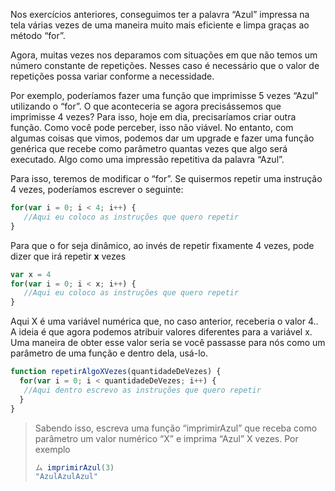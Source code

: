 Nos exercícios anteriores, conseguimos ter a palavra “Azul” impressa na tela várias vezes de uma maneira muito mais eficiente e limpa graças ao método “for”.

Agora, muitas vezes nos deparamos com situações em que não temos um número constante de repetições. Nesses caso é necessário que o valor de repetições possa variar conforme a necessidade.

Por exemplo, poderíamos fazer uma função que imprimisse 5 vezes “Azul” utilizando o “for”. O que aconteceria se agora precisássemos que imprimisse 4 vezes? Para isso, hoje em dia, precisaríamos criar outra função.
Como você pode perceber, isso não viável. No entanto, com algumas coisas que vimos, podemos dar um upgrade e fazer uma função genérica que recebe como parâmetro quantas vezes que algo será executado. Algo como uma impressão repetitiva da palavra “Azul”.

Para isso, teremos de modificar o “for”.
Se quisermos repetir uma instrução 4 vezes, poderíamos escrever o seguinte:


```javascript
for(var i = 0; i < 4; i++) {
   //Aqui eu coloco as instruções que quero repetir
}
```
Para que o for seja dinâmico, ao invés de repetir fixamente 4 vezes, pode dizer que irá repetir **x** vezes  

```javascript
var x = 4
for(var i = 0; i < x; i++) {
   //Aqui eu coloco as instruções que quero repetir
}
```
Aqui X é uma variável numérica que, no caso anterior, receberia o valor 4.. A ideia é que agora podemos atribuir valores diferentes para a variável x. Uma maneira de obter esse valor seria se você passasse para nós como um parâmetro de uma função e dentro dela, usá-lo.
 
```javascript
function repetirAlgoXVezes(quantidadeDeVezes) {
  for(var i = 0; i < quantidadeDeVezes; i++) {
   //Aqui dentro escrevo as instruções que quero repetir
  }
}
```
> Sabendo isso, escreva uma função “imprimirAzul” que receba como parâmetro um valor numérico “X” e imprima “Azul” X vezes.
Por exemplo
>  
> ```javascript
> ム imprimirAzul(3)
> "AzulAzulAzul"
> ```
